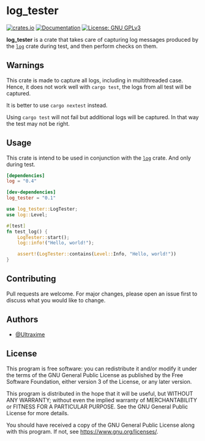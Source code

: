 # log_tester

[![crates.io](https://img.shields.io/crates/v/log_tester.svg)](https://crates.io/crates/log_tester)
[![Documentation](https://docs.rs/log_tester/badge.svg)](https://docs.rs/log_tester)
[![License: GNU GPLv3](https://img.shields.io/badge/License-GPLv3-green.svg)](https://www.gnu.org/licenses/gpl-3.0)

**log_tester** is a crate that takes care of capturing log messages produced by the [`log`](https://docs.rs/log) crate during test, and then perform checks on them.

## Warnings

This crate is made to capture all logs, including in multithreaded case.
Hence, it does not work well with `cargo test`, the logs from all test will be captured.

It is better to use `cargo nextest` instead.

Using `cargo test` will not fail but additional logs will be captured. In that way the test may not be right.

## Usage

This crate is intend to be used in conjunction with the [`log`](https://docs.rs/log)
 crate. And only during test.

```toml
[dependencies]
log = "0.4"

[dev-dependencies]
log_tester = "0.1"
```

```rust
use log_tester::LogTester;
use log::Level;

#[test]
fn test_log() {
    LogTester::start();
    log::info!("Hello, world!");

    assert!(LogTester::contains(Level::Info, "Hello, world!"))
}
```

## Contributing

Pull requests are welcome. For major changes, please open an issue first to discuss what you would like to change.

## Authors

- [@Ultraxime](https://github.com/Ultraxime)

## License

This program is free software: you can redistribute it and/or modify it under the terms of the GNU General Public License as published by the Free Software Foundation, either version 3 of the License, or any later version.

This program is distributed in the hope that it will be useful, but WITHOUT ANY WARRANTY; without even the implied warranty of MERCHANTABILITY or FITNESS FOR A PARTICULAR PURPOSE. See the GNU General Public License for more details.

You should have received a copy of the GNU General Public License along with this program. If not, see <https://www.gnu.org/licenses/>.
